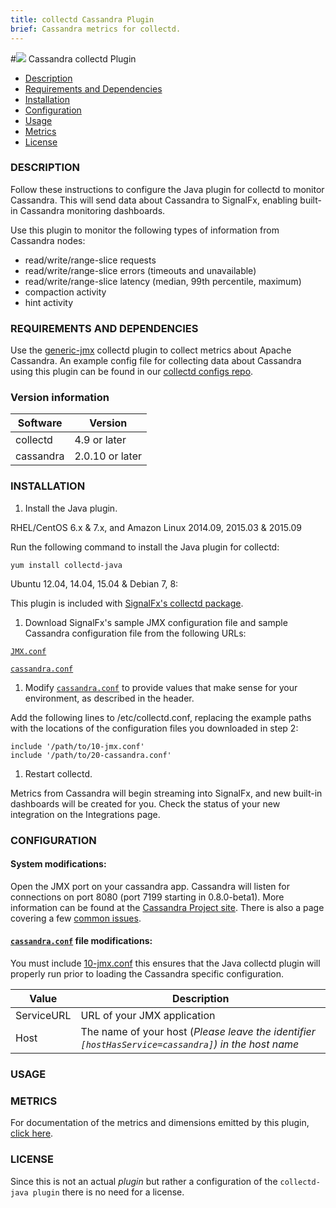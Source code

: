 ```yaml
---
title: collectd Cassandra Plugin
brief: Cassandra metrics for collectd.
---
```


#![](https://github.com/signalfx/Integrations/blob/master/collectd-cassandra/img/integrations_cassandra.png) Cassandra collectd Plugin

- [Description](#description)
- [Requirements and Dependencies](#requirements-and-dependencies)
- [Installation](#installation)
- [Configuration](#configuration)
- [Usage](#usage)
- [Metrics](#metrics)
- [License](#license)

### DESCRIPTION

Follow these instructions to configure the Java plugin for collectd to monitor Cassandra. This will send data about Cassandra to SignalFx, enabling built-in Cassandra monitoring dashboards.

Use this plugin to monitor the following types of information from Cassandra nodes:

* read/write/range-slice requests
* read/write/range-slice errors (timeouts and unavailable)
* read/write/range-slice latency (median, 99th percentile, maximum)
* compaction activity
* hint activity

### REQUIREMENTS AND DEPENDENCIES

Use the [generic-jmx](https://collectd.org/wiki/index.php/Plugin:GenericJMX) collectd plugin to collect metrics about Apache Cassandra. An example config file for collecting data about Cassandra using this plugin can be found in our [collectd configs repo](https://github.com/signalfx/signalfx-collectd-configs/blob/master/managed_config/20-cassandra.conf).

### Version information

| Software  | Version        |
|-----------|----------------|
| collectd  |  4.9 or later  |
| cassandra | 2.0.10 or later|


### INSTALLATION

1. Install the Java plugin.

 RHEL/CentOS 6.x & 7.x, and Amazon Linux 2014.09, 2015.03 & 2015.09

 Run the following command to install the Java plugin for collectd:

 ```
 yum install collectd-java
 ```
 Ubuntu 12.04, 14.04, 15.04 & Debian 7, 8:

 This plugin is included with [SignalFx's collectd package](https://support.signalfx.com/hc/en-us/articles/208080123).

1. Download SignalFx's sample JMX configuration file and sample Cassandra configuration file from the following URLs:

 [`JMX.conf`](https://github.com/signalfx/Integrations/blob/master/collectd-java/10-jmx.conf)

 [`cassandra.conf`](https://github.com/signalfx/Integrations/blob/master/collectd-cassandra/20-cassandra.conf)

1. Modify [`cassandra.conf`](https://github.com/signalfx/Integrations/blob/master/collectd-cassandra/20-cassandra.conf) to provide values that make sense for your environment, as described in the header.

 Add the following lines to /etc/collectd.conf, replacing the example paths with the locations of the configuration files you downloaded in step 2:
 ```
 include '/path/to/10-jmx.conf'
 include '/path/to/20-cassandra.conf'
 ```
1. Restart collectd.

Metrics from Cassandra will begin streaming into SignalFx, and new built-in dashboards will be created for you. Check the status of your new integration on the Integrations page.

### CONFIGURATION

#### System modifications:

Open the JMX port on your cassandra app. Cassandra will listen for connections on port 8080 (port 7199 starting in 0.8.0-beta1). More information can be found at the [Cassandra Project site](http://wiki.apache.org/cassandra/JmxInterface). There is also a page covering a few [common issues](http://wiki.apache.org/cassandra/JmxGotchas).

#### [`cassandra.conf`](https://github.com/signalfx/Integrations/blob/master/collectd-cassandra/20-cassandra.conf) file modifications:

You must include [10-jmx.conf]() this ensures that the Java collectd plugin will properly run prior to loading the Cassandra specific configuration.

| Value | Description |
|-------|-------------|
| ServiceURL | URL of your JMX application|
| Host | The name of your host (_Please leave the identifier `[hostHasService=cassandra]`) in the host name_|

### USAGE

### METRICS

For documentation of the metrics and dimensions emitted by this plugin, [click here](././docs).

### LICENSE

Since this is not an actual _plugin_ but rather a configuration of the `collectd-java plugin` there is no need for a license.
